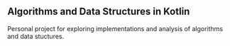 ## Algorithms and Data Structures in Kotlin

Personal project for exploring implementations and analysis of algorithms and data stuctures.